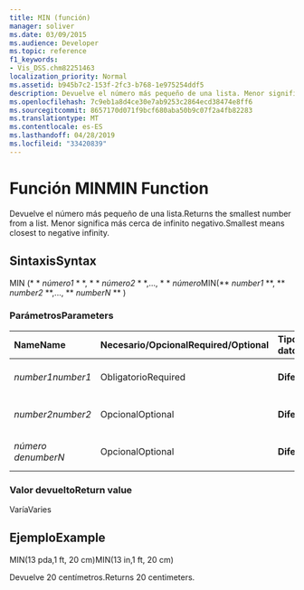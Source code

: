 ```yaml
---
title: MIN (función)
manager: soliver
ms.date: 03/09/2015
ms.audience: Developer
ms.topic: reference
f1_keywords:
- Vis_DSS.chm82251463
localization_priority: Normal
ms.assetid: b945b7c2-153f-2fc3-b768-1e975254ddf5
description: Devuelve el número más pequeño de una lista. Menor significa más cerca de infinito negativo.
ms.openlocfilehash: 7c9eb1a8d4ce30e7ab9253c2864ecd38474e8ff6
ms.sourcegitcommit: 8657170d071f9bcf680aba50b9c07f2a4fb82283
ms.translationtype: MT
ms.contentlocale: es-ES
ms.lasthandoff: 04/28/2019
ms.locfileid: "33420839"
---
```

# <a name="min-function"></a><span data-ttu-id="8d72b-104">Función MIN</span><span class="sxs-lookup"><span data-stu-id="8d72b-104">MIN Function</span></span>

<span data-ttu-id="8d72b-105">Devuelve el número más pequeño de una lista.</span><span class="sxs-lookup"><span data-stu-id="8d72b-105">Returns the smallest number from a list.</span></span> <span data-ttu-id="8d72b-106">Menor significa más cerca de infinito negativo.</span><span class="sxs-lookup"><span data-stu-id="8d72b-106">Smallest means closest to negative infinity.</span></span>
  
## <a name="syntax"></a><span data-ttu-id="8d72b-107">Sintaxis</span><span class="sxs-lookup"><span data-stu-id="8d72b-107">Syntax</span></span>

<span data-ttu-id="8d72b-108">MIN (\* \* *número1* \* \*, \* \* *número2* \* \*,..., \* \* *número*</span><span class="sxs-lookup"><span data-stu-id="8d72b-108">MIN(\*\* *number1* \*\*, \*\* *number2* \*\*,..., \*\* *numberN* \*\* )</span></span> 
  
### <a name="parameters"></a><span data-ttu-id="8d72b-109">Parámetros</span><span class="sxs-lookup"><span data-stu-id="8d72b-109">Parameters</span></span>

|<span data-ttu-id="8d72b-110">**Name**</span><span class="sxs-lookup"><span data-stu-id="8d72b-110">**Name**</span></span>|<span data-ttu-id="8d72b-111">**Necesario/Opcional**</span><span class="sxs-lookup"><span data-stu-id="8d72b-111">**Required/Optional**</span></span>|<span data-ttu-id="8d72b-112">**Tipo de datos**</span><span class="sxs-lookup"><span data-stu-id="8d72b-112">**Data Type**</span></span>|<span data-ttu-id="8d72b-113">**Descripción**</span><span class="sxs-lookup"><span data-stu-id="8d72b-113">**Description**</span></span>|
|:-----|:-----|:-----|:-----|
| <span data-ttu-id="8d72b-114">_number1_</span><span class="sxs-lookup"><span data-stu-id="8d72b-114">_number1_</span></span> <br/> |<span data-ttu-id="8d72b-115">Obligatorio</span><span class="sxs-lookup"><span data-stu-id="8d72b-115">Required</span></span>  <br/> |<span data-ttu-id="8d72b-116">**Diferencias**</span><span class="sxs-lookup"><span data-stu-id="8d72b-116">**Varies**</span></span> <br/> |<span data-ttu-id="8d72b-117">El primer número de la lista.</span><span class="sxs-lookup"><span data-stu-id="8d72b-117">The first number in the list.</span></span>  <br/> |
| <span data-ttu-id="8d72b-118">_number2_</span><span class="sxs-lookup"><span data-stu-id="8d72b-118">_number2_</span></span> <br/> |<span data-ttu-id="8d72b-119">Opcional</span><span class="sxs-lookup"><span data-stu-id="8d72b-119">Optional</span></span>  <br/> |<span data-ttu-id="8d72b-120">**Diferencias**</span><span class="sxs-lookup"><span data-stu-id="8d72b-120">**Varies**</span></span> <br/> | <span data-ttu-id="8d72b-121">El segundo número de la lista.</span><span class="sxs-lookup"><span data-stu-id="8d72b-121">The second number in the list.</span></span>  <br/> |
| <span data-ttu-id="8d72b-122">_número de_</span><span class="sxs-lookup"><span data-stu-id="8d72b-122">_numberN_</span></span> <br/> |<span data-ttu-id="8d72b-123">Opcional</span><span class="sxs-lookup"><span data-stu-id="8d72b-123">Optional</span></span>  <br/> |<span data-ttu-id="8d72b-124">**Diferencias**</span><span class="sxs-lookup"><span data-stu-id="8d72b-124">**Varies**</span></span> <br/> |<span data-ttu-id="8d72b-125">El número n de la lista.</span><span class="sxs-lookup"><span data-stu-id="8d72b-125">The nth number in the list.</span></span>  <br/> |
   
### <a name="return-value"></a><span data-ttu-id="8d72b-126">Valor devuelto</span><span class="sxs-lookup"><span data-stu-id="8d72b-126">Return value</span></span>

<span data-ttu-id="8d72b-127">Varía</span><span class="sxs-lookup"><span data-stu-id="8d72b-127">Varies</span></span>
  
## <a name="example"></a><span data-ttu-id="8d72b-128">Ejemplo</span><span class="sxs-lookup"><span data-stu-id="8d72b-128">Example</span></span>

<span data-ttu-id="8d72b-129">MIN(13 pda,1 ft, 20 cm)</span><span class="sxs-lookup"><span data-stu-id="8d72b-129">MIN(13 in,1 ft, 20 cm)</span></span> 
  
<span data-ttu-id="8d72b-130">Devuelve 20 centímetros.</span><span class="sxs-lookup"><span data-stu-id="8d72b-130">Returns 20 centimeters.</span></span> 
  

